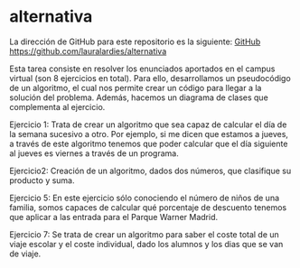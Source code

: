# alternativa

La dirección de GitHub para este repositorio es la siguiente: [GitHub](https://github.com/lauralardies/alternativa)
https://github.com/lauralardies/alternativa

Esta tarea consiste en resolver los enunciados aportados en el campus virtual (son 8 ejercicios en total). Para ello, desarrollamos un pseudocódigo de un algoritmo, el cual nos permite crear un código para llegar a la solución del problema. Además, hacemos un diagrama de clases que complementa al ejercicio. 

Ejercicio 1: Trata de crear un algoritmo que sea capaz de calcular el día de la semana sucesivo a otro. Por ejemplo, si me dicen que estamos a jueves, a través de este algoritmo tenemos que poder calcular que el día siguiente al jueves es viernes a través de un programa. 

Ejercicio2: Creación de un algoritmo, dados dos números, que clasifique su producto y suma.

Ejercicio 5: En este ejercicio sólo conociendo el número de niños de una familia, somos capaces de calcular qué porcentaje de descuento tenemos que aplicar a las entrada para el Parque Warner Madrid.




Ejercicio 7: Se trata  de crear un algoritmo para saber el coste total de un viaje escolar y el coste individual, dado los alumnos y los dias que se van de viaje.
